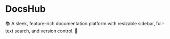 # DocsHub
 📚 A sleek, feature-rich documentation platform with resizable sidebar, full-text search, and version control. 🚀
